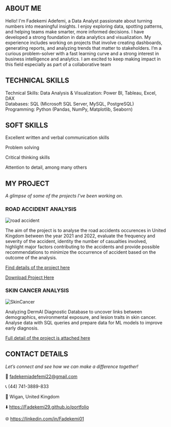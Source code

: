 ## ABOUT ME

Hello! I'm Fadekemi Adefemi, a Data Analyst passionate about turning numbers into meaningful insights. I enjoy exploring data, spotting patterns, and helping teams make smarter, more informed decisions. I have developed a strong foundation in data analytics and visualization. My experience includes working on projects that involve creating dashboards, generating reports, and analyzing trends that matter to stakeholders. I’m a curious problem-solver with a fast learning curve and a strong interest in business intelligence and analytics. I am excited to keep making impact in this field especially as part of a collaborative team

## TECHNICAL SKILLS
Technical Skills:
Data Analysis & Visualization: Power BI, Tableau, Excel, DAX  
Databases: SQL (Microsoft SQL Server, MySQL, PostgreSQL)  
Programming: Python (Pandas, NumPy, Matplotlib, Seaborn)  

## SOFT SKILLS
Excellent written and verbal communication skills


Problem solving


Critical thinking skills


Attention to detail, among many others


## MY PROJECT 

*A glimpse of some of the projects I've been working on.*

### ROAD ACCIDENT ANALYSIS

![road accident ](https://github.com/user-attachments/assets/5a41e609-6dd6-442e-b61f-227aa5456400)

The aim of the project is to analyse the road accidents occurences in United Kingdom between the year 2021 and 2022, evaluate the frequency and severity of the accident, identity the number of casualties involved, highlight major factors contributing to the accidents and provide possible recommendations to minimize the occurrence of accident based on the outcome of the analysis.

[Find details of the project here](https://github.com/Fadekemi29/MS-Excel-Projects/tree/main/Road%20Accident%20Analysis)

<a href="https://drive.google.com/drive/folders/13b7R1UFki6zKIr5rlA9zAoxrHBet5Cnr?usp=sharing
">Download Project Here</a>


### SKIN CANCER ANALYSIS

![SkinCancer](https://github.com/user-attachments/assets/de47128f-5c58-49ac-9e44-44d2ba084069)

Analyzing DermAI Diagnostic Database to uncover links between demographics, environmental exposure, and lesion traits in skin cancer. Analyse data with SQL queries and prepare data for ML models to improve early diagnosis.

[Full detail of the project is attached here](https://github.com/Fadekemi29/Skin-Cancer-Analysis)


## CONTACT DETAILS

*Let’s connect and see how we can make a difference together!*

📧 fadekemiadefemi22@gmail.com  


📞 (44) 741-3889-833


📍 Wigan, United Kingdom


⬇️ https://Fadekemi29.github.io/portfolio


🌐 https://linkedin.com/in/Fadekemi01
